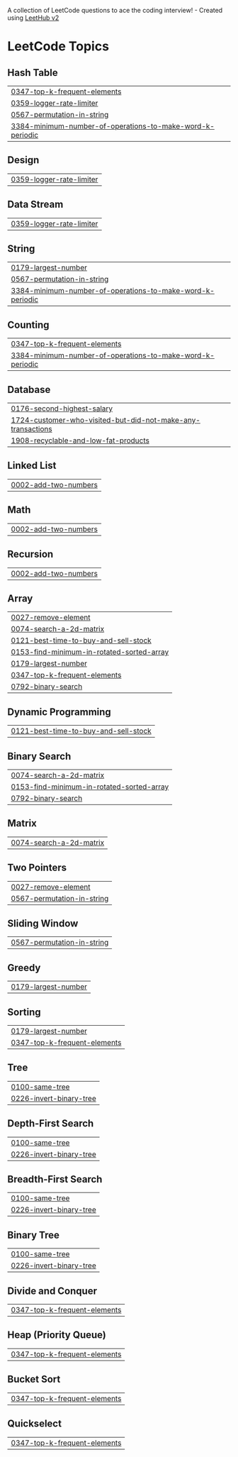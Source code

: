 A collection of LeetCode questions to ace the coding interview! - Created using [LeetHub v2](https://github.com/arunbhardwaj/LeetHub-2.0)
<!---LeetCode Topics Start-->
# LeetCode Topics
## Hash Table
|  |
| ------- |
| [0347-top-k-frequent-elements](https://github.com/syalal/leetcode/tree/master/0347-top-k-frequent-elements) |
| [0359-logger-rate-limiter](https://github.com/syalal/leetcode/tree/master/0359-logger-rate-limiter) |
| [0567-permutation-in-string](https://github.com/syalal/leetcode/tree/master/0567-permutation-in-string) |
| [3384-minimum-number-of-operations-to-make-word-k-periodic](https://github.com/syalal/leetcode/tree/master/3384-minimum-number-of-operations-to-make-word-k-periodic) |
## Design
|  |
| ------- |
| [0359-logger-rate-limiter](https://github.com/syalal/leetcode/tree/master/0359-logger-rate-limiter) |
## Data Stream
|  |
| ------- |
| [0359-logger-rate-limiter](https://github.com/syalal/leetcode/tree/master/0359-logger-rate-limiter) |
## String
|  |
| ------- |
| [0179-largest-number](https://github.com/syalal/leetcode/tree/master/0179-largest-number) |
| [0567-permutation-in-string](https://github.com/syalal/leetcode/tree/master/0567-permutation-in-string) |
| [3384-minimum-number-of-operations-to-make-word-k-periodic](https://github.com/syalal/leetcode/tree/master/3384-minimum-number-of-operations-to-make-word-k-periodic) |
## Counting
|  |
| ------- |
| [0347-top-k-frequent-elements](https://github.com/syalal/leetcode/tree/master/0347-top-k-frequent-elements) |
| [3384-minimum-number-of-operations-to-make-word-k-periodic](https://github.com/syalal/leetcode/tree/master/3384-minimum-number-of-operations-to-make-word-k-periodic) |
## Database
|  |
| ------- |
| [0176-second-highest-salary](https://github.com/syalal/leetcode/tree/master/0176-second-highest-salary) |
| [1724-customer-who-visited-but-did-not-make-any-transactions](https://github.com/syalal/leetcode/tree/master/1724-customer-who-visited-but-did-not-make-any-transactions) |
| [1908-recyclable-and-low-fat-products](https://github.com/syalal/leetcode/tree/master/1908-recyclable-and-low-fat-products) |
## Linked List
|  |
| ------- |
| [0002-add-two-numbers](https://github.com/syalal/leetcode/tree/master/0002-add-two-numbers) |
## Math
|  |
| ------- |
| [0002-add-two-numbers](https://github.com/syalal/leetcode/tree/master/0002-add-two-numbers) |
## Recursion
|  |
| ------- |
| [0002-add-two-numbers](https://github.com/syalal/leetcode/tree/master/0002-add-two-numbers) |
## Array
|  |
| ------- |
| [0027-remove-element](https://github.com/syalal/leetcode/tree/master/0027-remove-element) |
| [0074-search-a-2d-matrix](https://github.com/syalal/leetcode/tree/master/0074-search-a-2d-matrix) |
| [0121-best-time-to-buy-and-sell-stock](https://github.com/syalal/leetcode/tree/master/0121-best-time-to-buy-and-sell-stock) |
| [0153-find-minimum-in-rotated-sorted-array](https://github.com/syalal/leetcode/tree/master/0153-find-minimum-in-rotated-sorted-array) |
| [0179-largest-number](https://github.com/syalal/leetcode/tree/master/0179-largest-number) |
| [0347-top-k-frequent-elements](https://github.com/syalal/leetcode/tree/master/0347-top-k-frequent-elements) |
| [0792-binary-search](https://github.com/syalal/leetcode/tree/master/0792-binary-search) |
## Dynamic Programming
|  |
| ------- |
| [0121-best-time-to-buy-and-sell-stock](https://github.com/syalal/leetcode/tree/master/0121-best-time-to-buy-and-sell-stock) |
## Binary Search
|  |
| ------- |
| [0074-search-a-2d-matrix](https://github.com/syalal/leetcode/tree/master/0074-search-a-2d-matrix) |
| [0153-find-minimum-in-rotated-sorted-array](https://github.com/syalal/leetcode/tree/master/0153-find-minimum-in-rotated-sorted-array) |
| [0792-binary-search](https://github.com/syalal/leetcode/tree/master/0792-binary-search) |
## Matrix
|  |
| ------- |
| [0074-search-a-2d-matrix](https://github.com/syalal/leetcode/tree/master/0074-search-a-2d-matrix) |
## Two Pointers
|  |
| ------- |
| [0027-remove-element](https://github.com/syalal/leetcode/tree/master/0027-remove-element) |
| [0567-permutation-in-string](https://github.com/syalal/leetcode/tree/master/0567-permutation-in-string) |
## Sliding Window
|  |
| ------- |
| [0567-permutation-in-string](https://github.com/syalal/leetcode/tree/master/0567-permutation-in-string) |
## Greedy
|  |
| ------- |
| [0179-largest-number](https://github.com/syalal/leetcode/tree/master/0179-largest-number) |
## Sorting
|  |
| ------- |
| [0179-largest-number](https://github.com/syalal/leetcode/tree/master/0179-largest-number) |
| [0347-top-k-frequent-elements](https://github.com/syalal/leetcode/tree/master/0347-top-k-frequent-elements) |
## Tree
|  |
| ------- |
| [0100-same-tree](https://github.com/syalal/leetcode/tree/master/0100-same-tree) |
| [0226-invert-binary-tree](https://github.com/syalal/leetcode/tree/master/0226-invert-binary-tree) |
## Depth-First Search
|  |
| ------- |
| [0100-same-tree](https://github.com/syalal/leetcode/tree/master/0100-same-tree) |
| [0226-invert-binary-tree](https://github.com/syalal/leetcode/tree/master/0226-invert-binary-tree) |
## Breadth-First Search
|  |
| ------- |
| [0100-same-tree](https://github.com/syalal/leetcode/tree/master/0100-same-tree) |
| [0226-invert-binary-tree](https://github.com/syalal/leetcode/tree/master/0226-invert-binary-tree) |
## Binary Tree
|  |
| ------- |
| [0100-same-tree](https://github.com/syalal/leetcode/tree/master/0100-same-tree) |
| [0226-invert-binary-tree](https://github.com/syalal/leetcode/tree/master/0226-invert-binary-tree) |
## Divide and Conquer
|  |
| ------- |
| [0347-top-k-frequent-elements](https://github.com/syalal/leetcode/tree/master/0347-top-k-frequent-elements) |
## Heap (Priority Queue)
|  |
| ------- |
| [0347-top-k-frequent-elements](https://github.com/syalal/leetcode/tree/master/0347-top-k-frequent-elements) |
## Bucket Sort
|  |
| ------- |
| [0347-top-k-frequent-elements](https://github.com/syalal/leetcode/tree/master/0347-top-k-frequent-elements) |
## Quickselect
|  |
| ------- |
| [0347-top-k-frequent-elements](https://github.com/syalal/leetcode/tree/master/0347-top-k-frequent-elements) |
<!---LeetCode Topics End-->